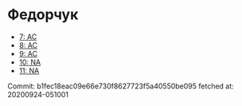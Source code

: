 # Федорчук
- [7: AC](7.md)
- [8: AC](8.md)
- [9: AC](9.md)
- [10: NA](10.md)
- [11: NA](11.md)

Commit: b1fec18eac09e66e730f8627723f5a40550be095
 fetched at: 20200924-051001
